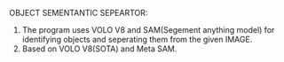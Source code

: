 OBJECT SEMENTANTIC SEPEARTOR:

1. The program uses VOLO V8 and SAM(Segement anything model) for identifying objects and seperating them
   from the given IMAGE.
2. Based on VOLO V8(SOTA) and Meta SAM.
   
